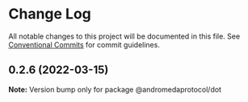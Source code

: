 # Change Log

All notable changes to this project will be documented in this file.
See [Conventional Commits](https://conventionalcommits.org) for commit guidelines.

## 0.2.6 (2022-03-15)

**Note:** Version bump only for package @andromedaprotocol/dot
